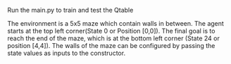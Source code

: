 Run the main.py to train and test the Qtable

The environment is a 5x5 maze which contain walls in between. The agent starts at the top left corner(State 0 or Position [0,0]). 
The final goal is to reach the end of the maze, which is at the bottom left corner (State 24 or position [4,4]). The walls of the maze can be configured by passing the state values as inputs to the constructor.